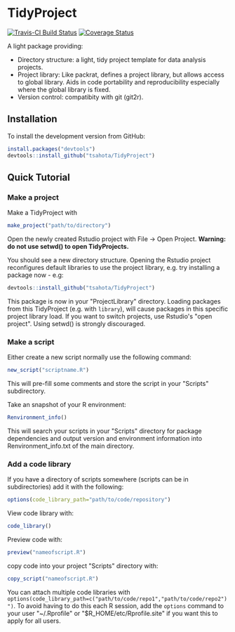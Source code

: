 # TidyProject

[![Travis-CI Build Status](https://travis-ci.org/tsahota/TidyProject.svg?branch=master)](https://travis-ci.org/tsahota/TidyProject) [![Coverage Status](https://coveralls.io/repos/github/tsahota/TidyProject/badge.svg?branch=master)](https://coveralls.io/github/tsahota/TidyProject?branch=master)

A light package providing:
 
* Directory structure: a light, tidy project template for data analysis projects.
* Project library: Like packrat, defines a project library, but allows access to global library.  Aids in code portability and reproducibility especially where the global library is fixed.
* Version control: compatibity with git (git2r).

## Installation

To install the development version from GitHub:
```R
install.packages("devtools")
devtools::install_github("tsahota/TidyProject")
```

## Quick Tutorial

### Make a project
Make a TidyProject with

```R
make_project("path/to/directory")
```
Open the newly created Rstudio project with File -> Open Project. **Warning: do not use setwd() to open TidyProjects.**

You should see a new directory structure.  Opening the Rstudio project reconfigures default libraries to use the project library, e.g. try installing a package now - e.g:

```R
devtools::install_github("tsahota/TidyProject")
```

This package is now in your "ProjectLibrary" directory. Loading packages from this TidyProject (e.g. with `library`), will cause packages in this specific project library load. If you want to switch projects, use Rstudio's "open project".  Using setwd() is strongly discouraged.

### Make a script
Either create a new script normally use the following command:
```R
new_script("scriptname.R")
```
This will pre-fill some comments and store the script in your "Scripts" subdirectory.

Take an snapshot of your R environment:

```R
Renvironment_info()
```

This will search your scripts in your "Scripts" directory for package dependencies and output version and environment information into Renvironment_info.txt of the main directory.

### Add a code library

If you have a directory of scripts somewhere (scripts can be in subdirectories) add it with the following:

```R
options(code_library_path="path/to/code/repository")
```

View code library with:

```R
code_library()
```

Preview code with:

```R
preview("nameofscript.R")
```

copy code into your project "Scripts" directory with:

```R
copy_script("nameofscript.R")
```
You can attach multiple code libraries with `options(code_library_path=c("path/to/code/repo1","path/to/code/repo2")")`.
To avoid having to do this each R session, add the `options` command to your user "~/.Rprofile" or "$R_HOME/etc/Rprofile.site" if you want this to apply for all users.

